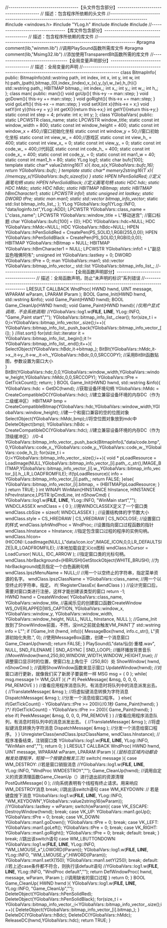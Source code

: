 //-----------------------------------【头文件包含部分】---------------------------------------
//	描述：包含程序所依赖的头文件
//------------------------------------------------------------------------------------------------
#include <windows.h>
#include "YLog.h"
#include <cstdlib>
#include <vector>
#include <list>
//-----------------------------------【库文件包含部分】---------------------------------------
//	描述：包含程序所依赖的库文件
//------------------------------------------------------------------------------------------------
#pragma comment(lib,"winmm.lib")  //调用PlaySound函数所需库文件
#pragma comment(lib,"Msimg32.lib")  //添加使用TransparentBlt函数所需的库文件
//-----------------------------------【全局变量声明部分】-------------------------------------
//	描述：全局变量的声明
//------------------------------------------------------------------------------------------------
class BitmapInfo{
public:
	BitmapInfo(std::wstring path, int index, int x, int y, int w, int h):path_(path),bitmap_(0),index_(index),x_(x),y_(y),w_(w),h_(h){}
	std::wstring path_;
	HBITMAP bitmap_;
	int index_;
	int x_;
	int y_;
	int w_;
	int h_;
};
class man{
public:
	man(){}
	void goUp(){
		this->y -= man::step;
	}
	void goDown(){
		this->y += man::step;
	}
	void goRight(){
		this->x += man::step;
	}
	void goLeft(){
		this->x -= man::step;
	}
	void setX(int x){this->x = x;}
	void setY(int y){this->y = y;}
	int getX(){return this->x;}
	int getY(){return this->y;}
	static const int step = 4;
private:
	int x;
	int y;
};
class YGlobalVars{
public:
	static LPCWSTR class_name;
	static LPCWSTR window_title;
	static const int window_width = 800;
	static const int window_height = 400;
	static const int window_x = 450;//窗口初始化坐标
	static const int window_y = 50;//窗口初始化坐标
	static const int view_w_ = 400;//游戏区
	static const int view_h_ = 400;
	static const int view_x_ = 0;
	static const int view_y_ = 0;
	static const int code_w_ = 400;//代码区
	static const int code_h_ = 400;
	static const int code_x_ = 400;
	static const int code_y_ = 0;
	static const int man1_w = 40;
	static const int man1_h = 80;
	static YLog log1;
	static char bufc[100];
	template<typename T> static char* value2string16(T x){
		_itoa_s(x,YGlobalVars::bufc,16);
		return YGlobalVars::bufc;
	}
	template<typename T> static char* memery2string16(T x){
		//memcpy_s(YGlobalVars::bufc,sizeof(x)
	}
	static HPEN hPenSolidRed; //定义画笔句柄
	static HPEN hPenSolidBlack; //定义画笔句柄
	static HDC hdc;
	static HDC hMdc;
	static HDC hBdc;
	static HBITMAP hBitmap;
	static HBITMAP hBmCharacter1;
	static LPCWSTR info1;
	static unsigned int lastkey;
	static DWORD tPre;
	static man man1;
	static std::vector<BitmapInfo> bitmap_info_vector_;
	static std::list<BitmapInfo> bitmap_info_list_;
};
YLog YGlobalVars::log1(YLog::INFO, "data/loginfo.txt",YLog::ADD);
LPCWSTR YGlobalVars::class_name = L"class_name";
LPCWSTR YGlobalVars::window_title = L"移动迷宫"; //窗口标题
char YGlobalVars::bufc[100] = {0};
HDC	YGlobalVars::hdc=NULL;
HDC	YGlobalVars::hMdc=NULL;
HDC	YGlobalVars::hBdc=NULL;
HPEN YGlobalVars::hPenSolidRed = CreatePen(PS_SOLID,1,RGB(255,0,0));
HPEN YGlobalVars::hPenSolidBlack = CreatePen(PS_SOLID,1,RGB(0,0,0));
HBITMAP YGlobalVars::hBitmap = NULL;
HBITMAP YGlobalVars::hBmCharacter1 = NULL;
LPCWSTR YGlobalVars::info1 = L"副总监色哦佛阿伟";
unsigned int YGlobalVars::lastkey = 0;
DWORD YGlobalVars::tPre = 0;
man YGlobalVars::man1;
std::vector<BitmapInfo> YGlobalVars::bitmap_info_vector_;
std::list<BitmapInfo> YGlobalVars::bitmap_info_list_;
//-----------------------------------【全局函数声明部分】-------------------------------------
//	描述：全局函数声明，防止“未声明的标识”系列错误
//------------------------------------------------------------------------------------------------
LRESULT CALLBACK WndProc( HWND hwnd, UINT message, WPARAM wParam, LPARAM lParam );
BOOL Game_Init(HWND hwnd, std::wstring &info);
void Game_Paint(HWND hwnd);
BOOL Game_CleanUp(HWND hwnd);
void Game_Paint(HWND hwnd){
	/*仅用户显式调用，不会系统调用*/
	//YGlobalVars::log1.w(__FILE__, __LINE__, YLog::INFO, "Game_Paint start","");
	YGlobalVars::bitmap_info_list_.clear();
	for(size_t i = 0;i<YGlobalVars::bitmap_info_vector_.size();i++){
		YGlobalVars::bitmap_info_list_.push_back(YGlobalVars::bitmap_info_vector_[i]);
	}
	//list.sort()
	for(std::list<BitmapInfo>::iterator it = YGlobalVars::bitmap_info_list_.begin();it != YGlobalVars::bitmap_info_list_.end();it++){
		SelectObject(YGlobalVars::hBdc,it->bitmap_);
		BitBlt(YGlobalVars::hMdc,it->x_,it->y_,it->w_,it->h_,YGlobalVars::hBdc,0,0,SRCCOPY);    //采用BitBlt函数贴图，参数设置为窗口大小  
	}
	BitBlt(YGlobalVars::hdc,0,0,YGlobalVars::window_width,YGlobalVars::window_height,YGlobalVars::hMdc,0,0,SRCCOPY);
	YGlobalVars::tPre = GetTickCount();
	return;
}
BOOL Game_Init(HWND hwnd, std::wstring &info){
	YGlobalVars::hdc = GetDC(hwnd);  //获取设备环境句柄
	YGlobalVars::hMdc = CreateCompatibleDC(YGlobalVars::hdc);    //建立兼容设备环境的内存DC（作为二级缓冲区）
	HBITMAP bmp = CreateCompatibleBitmap(YGlobalVars::hdc,YGlobalVars::window_width,YGlobalVars::window_height); //建一个和窗口兼容的空的位图对象
	SelectObject(YGlobalVars::hMdc,bmp);//将空位图对象放到mdc中
	DeleteObject(bmp);
	YGlobalVars::hBdc = CreateCompatibleDC(YGlobalVars::hdc);    //建立兼容设备环境的内存DC（作为顶级缓冲区）
	//0-4
	YGlobalVars::bitmap_info_vector_.push_back(BitmapInfo(L"data/code.bmp",0,YGlobalVars::code_x_,YGlobalVars::code_y_,YGlobalVars::code_w_,YGlobalVars::code_h_));
	for(size_t i = 0;i<YGlobalVars::bitmap_info_vector_.size();i++){
		void * pLoadResource = LoadImage(NULL,YGlobalVars::bitmap_info_vector_[i].path_.c_str(),IMAGE_BITMAP,YGlobalVars::bitmap_info_vector_[i].w_,YGlobalVars::bitmap_info_vector_[i].h_,LR_LOADFROMFILE);
		if(!pLoadResource){
			info = YGlobalVars::bitmap_info_vector_[i].path_;
			return FALSE;
		}else{
			YGlobalVars::bitmap_info_vector_[i].bitmap_ = (HBITMAP)pLoadResource;
		}
	}
	return TRUE;
}
int WINAPI WinMain(HINSTANCE hInstance, HINSTANCE hPrevInstance,LPSTR lpCmdLine, int nShowCmd)
{
	YGlobalVars::log1.w(__FILE__, __LINE__, YLog::INFO, "WinMain start","");
	WNDCLASSEX wndClass = { 0 };							//用WINDCLASSEX定义了一个窗口类
	wndClass.cbSize = sizeof( WNDCLASSEX ) ;			//设置结构体的字节数大小
	wndClass.style = CS_HREDRAW | CS_VREDRAW | CS_NOCLOSE;	//设置窗口的样式
	wndClass.lpfnWndProc = WndProc;					//设置指向窗口过程函数的指针
	wndClass.hInstance = hInstance;						//指定包含窗口过程的程序的实例句柄。
	wndClass.hIcon=(HICON)::LoadImage(NULL,L"data/icon.ico",IMAGE_ICON,0,0,LR_DEFAULTSIZE|LR_LOADFROMFILE);  //本地加载自定义ico图标
	wndClass.hCursor = LoadCursor( NULL, IDC_ARROW );    //指定窗口类的光标句柄。
	wndClass.hbrBackground=(HBRUSH)GetStockObject(WHITE_BRUSH);  //为hbrBackground成员指定一个白色画刷句柄	
	wndClass.lpszMenuName = NULL;//						//用一个以空终止的字符串，指定菜单资源的名字。
	wndClass.lpszClassName = YGlobalVars::class_name;		//用一个以空终止的字符串，指定。
	if( !RegisterClassEx( &wndClass ) )				//设计完窗口后，需要对窗口类进行注册，这样才能创建该类型的窗口
		return -1;		
	HWND hwnd = CreateWindow( YGlobalVars::class_name, YGlobalVars::window_title,				//喜闻乐见的创建窗口函数CreateWindow
		WS_OVERLAPPED|WS_CAPTION, YGlobalVars::window_x, YGlobalVars::window_y, YGlobalVars::window_width,
		YGlobalVars::window_height, NULL, NULL, hInstance, NULL );
	//Game_Init 放到了ShowWindow前面，不然，没init之前就会触发VM_PAINT了
	std::wstring info = L"";
	if (!Game_Init (hwnd, info)){
		MessageBox(hwnd, info.c_str(), L"资源初始化失败.", 0); //使用MessageBox函数，创建一个消息窗口
		Game_CleanUp(hwnd);
		return FALSE;
	}
	PlaySound(L"data/仙剑·重楼.wav", NULL, SND_FILENAME | SND_ASYNC | SND_LOOP); //循环播放背景音乐
	//MoveWindow(hwnd,250,80,WINDOW_WIDTH,WINDOW_HEIGHT,true);		//调整窗口显示时的位置，使窗口左上角位于（250,80）处
	ShowWindow( hwnd, nShowCmd );    //调用ShowWindow函数来显示窗口
	UpdateWindow(hwnd);						//对窗口进行更新，就像我们买了新房子要装修一样
	MSG msg = { 0 };
	while( msg.message != WM_QUIT ){
		/*
		if( PeekMessage( &msg, 0, 0, 0, PM_REMOVE ) )   //查看应用程序消息队列，有消息时将队列中的消息派发出去。
		{
			//TranslateMessage( &msg );		//将虚拟键消息转换为字符消息
			DispatchMessage( &msg );			//分发一个消息给窗口程序。
		} else{
			if(GetTickCount() - YGlobalVars::tPre >= 200){//0.1秒
				Game_Paint(hwnd);
			}
		}*/
		if(GetTickCount() - YGlobalVars::tPre >= 200){
				Game_Paint(hwnd);
		} else if( PeekMessage( &msg, 0, 0, 0, PM_REMOVE ) )   //查看应用程序消息队列，有消息时将队列中的消息派发出去。
		{
			//TranslateMessage( &msg );		//将虚拟键消息转换为字符消息
			DispatchMessage( &msg );			//分发一个消息给窗口程序。
		}
	}
	UnregisterClass(wndClass.lpszClassName, wndClass.hInstance);  //程序准备结束，注销窗口类
	YGlobalVars::log1.w(__FILE__, __LINE__, YLog::INFO, "WinMain end","");
	return 0;
}
LRESULT CALLBACK WndProc( HWND hwnd, UINT message, WPARAM wParam, LPARAM lParam ){
	/*鼠标在区域内动都会触发处理程序，短按一个按键会触发三次*/
	switch( message ){
	case WM_DESTROY:					//若是窗口销毁消息
		//YGlobalVars::log1.w(__FILE__, __LINE__, YLog::INFO, "WndProc WMDESTROY","");
		Game_CleanUp(hwnd);			//调用自定义的资源清理函数Game_CleanUp（）进行退出前的资源清理
		PostQuitMessage( 0 );			//向系统表明有个线程有终止请求。用来响应WM_DESTROY消息
		break;									//跳出该switch语句
	case WM_KEYDOWN:					// 若是键盘按下消息
		YGlobalVars::log1.w(__FILE__, __LINE__, YLog::INFO, "WM_KEYDOWN",YGlobalVars::value2string16(wParam));
		//YGlobalVars::lastkey = wParam;
		switch(wParam){
		case VK_ESCAPE:
			DestroyWindow(hwnd);
			break;
		case VK_UP:
			YGlobalVars::man1.goUp();
			YGlobalVars::tPre = 0;
			break;
		case VK_DOWN:
			YGlobalVars::man1.goDown();
			YGlobalVars::tPre = 0;
			break;
		case VK_LEFT:
			YGlobalVars::man1.goLeft();
			YGlobalVars::tPre = 0;
			break;
		case VK_RIGHT:
			YGlobalVars::man1.goRight();
			YGlobalVars::tPre = 0;
			break;
		default:
			break;
		}
		break;									//跳出该switch语句
	case WM_LBUTTONDOWN:
		YGlobalVars::log1.w(__FILE__, __LINE__, YLog::INFO, "WM_LMOUSE_x",LOWORD(lParam));
		YGlobalVars::log1.w(__FILE__, __LINE__, YLog::INFO, "WM_LMOUSE_y",HIWORD(lParam));
		YGlobalVars::man1.setX(150);
		YGlobalVars::man1.setY(250);
		break;
	default:										//若上述case条件都不符合，则执行该default语句
		//YGlobalVars::log1.w(__FILE__, __LINE__, YLog::INFO, "WndProc default","");
		return DefWindowProc( hwnd, message, wParam, lParam );		//调用缺省的窗口过程
	}
	return 0;
}
BOOL Game_CleanUp( HWND hwnd ){
	YGlobalVars::log1.w(__FILE__, __LINE__, YLog::INFO, "Game_CleanUp","");
	DeleteObject(YGlobalVars::hPenSolidRed);
	DeleteObject(YGlobalVars::hPenSolidBlack);
	for(size_t i = YGlobalVars::bitmap_info_vector_;i<YGlobalVars::bitmap_info_vector_.size();i++){
		DeleteObject(YGlobalVars::bitmap_info_vector_[i].bitmap_);
	}
	DeleteDC(YGlobalVars::hBdc);
	DeleteDC(YGlobalVars::hMdc);
	ReleaseDC(hwnd,YGlobalVars::hdc);
	return TRUE;
}
